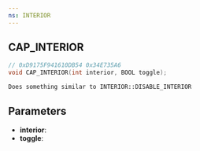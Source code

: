 ```yaml
---
ns: INTERIOR
---
```

## CAP_INTERIOR

```c
// 0xD9175F941610DB54 0x34E735A6
void CAP_INTERIOR(int interior, BOOL toggle);
```

```
Does something similar to INTERIOR::DISABLE_INTERIOR  
```

## Parameters
* **interior**:
* **toggle**: 

